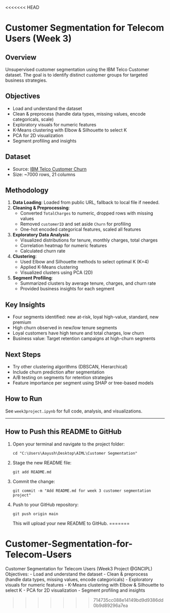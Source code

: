 <<<<<<< HEAD
# Customer Segmentation for Telecom Users (Week 3)

## Overview

Unsupervised customer segmentation using the IBM Telco Customer dataset. The goal is to identify distinct customer groups for targeted business strategies.

## Objectives

- Load and understand the dataset
- Clean & preprocess (handle data types, missing values, encode categoricals, scale)
- Exploratory visuals for numeric features
- K-Means clustering with Elbow & Silhouette to select K
- PCA for 2D visualization
- Segment profiling and insights

## Dataset

- Source: [IBM Telco Customer Churn](https://raw.githubusercontent.com/IBM/telco-customer-churn-on-icp4d/master/data/Telco-Customer-Churn.csv)
- Size: ~7000 rows, 21 columns

## Methodology

1. **Data Loading**: Loaded from public URL, fallback to local file if needed.
2. **Cleaning & Preprocessing**:
   - Converted `TotalCharges` to numeric, dropped rows with missing values
   - Removed `customerID` and set aside `Churn` for profiling
   - One-hot encoded categorical features, scaled all features
3. **Exploratory Data Analysis**:
   - Visualized distributions for tenure, monthly charges, total charges
   - Correlation heatmap for numeric features
   - Calculated churn rate
4. **Clustering**:
   - Used Elbow and Silhouette methods to select optimal K (K=4)
   - Applied K-Means clustering
   - Visualized clusters using PCA (2D)
5. **Segment Profiling**:
   - Summarized clusters by average tenure, charges, and churn rate
   - Provided business insights for each segment

## Key Insights

- Four segments identified: new at-risk, loyal high-value, standard, new premium
- High churn observed in new/low tenure segments
- Loyal customers have high tenure and total charges, low churn
- Business value: Target retention campaigns at high-churn segments

## Next Steps

- Try other clustering algorithms (DBSCAN, Hierarchical)
- Include churn prediction after segmentation
- A/B testing on segments for retention strategies
- Feature importance per segment using SHAP or tree-based models

## How to Run

See `week3project.ipynb` for full code, analysis, and visualizations.

---

## How to Push this README to GitHub

1. Open your terminal and navigate to the project folder:
   ```
   cd "C:\Users\Aayush\Desktop\AIML\Customer Segmentation"
   ```
2. Stage the new README file:
   ```
   git add README.md
   ```
3. Commit the change:
   ```
   git commit -m "Add README.md for week 3 customer segmentation project"
   ```
4. Push to your GitHub repository:
   ```
   git push origin main
   ```
   This will upload your new README to GitHub.
=======
# Customer-Segmentation-for-Telecom-Users
Customer Segmentation for Telecom Users (Week3 Project @GNCIPL)  Objectives: - Load and understand the dataset - Clean &amp; preprocess (handle data types, missing values, encode categoricals) - Exploratory visuals for numeric features - K-Means clustering with Elbow &amp; Silhouette to select K - PCA for 2D visualization - Segment profiling and insights
>>>>>>> 714735cc088e14149bd9d9386dd0b9d89296a7ea
